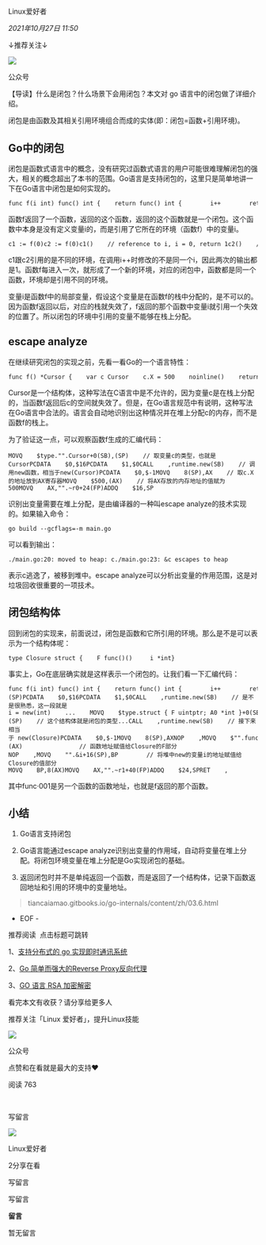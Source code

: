 # 

Linux爱好者

_2021年10月27日 11:50_

↓推荐关注↓

![](https://res.wx.qq.com/t/fed_upload/b39ef69e-c4d6-4169-8612-5f00a84860e7/wx-avatar-default.svg)

公众号

【导读】什么是闭包？什么场景下会用闭包？本文对 go 语言中的闭包做了详细介绍。

闭包是由函数及其相关引用环境组合而成的实体(即：闭包=函数+引用环境)。

## Go中的闭包

闭包是函数式语言中的概念，没有研究过函数式语言的用户可能很难理解闭包的强大，相关的概念超出了本书的范围。Go语言是支持闭包的，这里只是简单地讲一下在Go语言中闭包是如何实现的。

```
func f(i int) func() int {    return func() int {        i++        return i    }}
```

函数f返回了一个函数，返回的这个函数，返回的这个函数就是一个闭包。这个函数中本身是没有定义变量i的，而是引用了它所在的环境（函数f）中的变量i。

```
c1 := f(0)c2 := f(0)c1()    // reference to i, i = 0, return 1c2()    // reference to another i, i = 0, return 1
```

c1跟c2引用的是不同的环境，在调用i++时修改的不是同一个i，因此两次的输出都是1。函数f每进入一次，就形成了一个新的环境，对应的闭包中，函数都是同一个函数，环境却是引用不同的环境。

变量i是函数f中的局部变量，假设这个变量是在函数f的栈中分配的，是不可以的。因为函数f返回以后，对应的栈就失效了，f返回的那个函数中变量i就引用一个失效的位置了。所以闭包的环境中引用的变量不能够在栈上分配。

## escape analyze

在继续研究闭包的实现之前，先看一看Go的一个语言特性：

```
func f() *Cursor {    var c Cursor    c.X = 500    noinline()    return &c}
```

Cursor是一个结构体，这种写法在C语言中是不允许的，因为变量c是在栈上分配的，当函数f返回后c的空间就失效了。但是，在Go语言规范中有说明，这种写法在Go语言中合法的。语言会自动地识别出这种情况并在堆上分配c的内存，而不是函数f的栈上。

为了验证这一点，可以观察函数f生成的汇编代码：

```
MOVQ    $type."".Cursor+0(SB),(SP)    // 取变量c的类型，也就是CursorPCDATA    $0,$16PCDATA    $1,$0CALL    ,runtime.new(SB)    // 调用new函数，相当于new(Cursor)PCDATA    $0,$-1MOVQ    8(SP),AX    // 取c.X的地址放到AX寄存器MOVQ    $500,(AX)    // 将AX存放的内存地址的值赋为500MOVQ    AX,"".~r0+24(FP)ADDQ    $16,SP
```

识别出变量需要在堆上分配，是由编译器的一种叫escape analyze的技术实现的。如果输入命令：

```
go build --gcflags=-m main.go
```

可以看到输出：

```
./main.go:20: moved to heap: c./main.go:23: &c escapes to heap
```

表示c逃逸了，被移到堆中。escape analyze可以分析出变量的作用范围，这是对垃圾回收很重要的一项技术。

## 闭包结构体

回到闭包的实现来，前面说过，闭包是函数和它所引用的环境。那么是不是可以表示为一个结构体呢：

```
type Closure struct {    F func()()     i *int}
```

事实上，Go在底层确实就是这样表示一个闭包的。让我们看一下汇编代码：

```
func f(i int) func() int {    return func() int {        i++        return i    }}MOVQ    $type.int+0(SB),(SP)PCDATA    $0,$16PCDATA    $1,$0CALL    ,runtime.new(SB)    // 是不是很熟悉，这一段就是i = new(int)    ...    MOVQ    $type.struct { F uintptr; A0 *int }+0(SB),(SP)    // 这个结构体就是闭包的类型...CALL    ,runtime.new(SB)    // 接下来相当于 new(Closure)PCDATA    $0,$-1MOVQ    8(SP),AXNOP    ,MOVQ    $"".func·001+0(SB),BPMOVQ    BP,(AX)                // 函数地址赋值给Closure的F部分NOP    ,MOVQ    "".&i+16(SP),BP        // 将堆中new的变量i的地址赋值给Closure的值部分MOVQ    BP,8(AX)MOVQ    AX,"".~r1+40(FP)ADDQ    $24,SPRET    ,
```

其中func·001是另一个函数的函数地址，也就是f返回的那个函数。

## 小结

1. Go语言支持闭包

1. Go语言能通过escape analyze识别出变量的作用域，自动将变量在堆上分配。将闭包环境变量在堆上分配是Go实现闭包的基础。

1. 返回闭包时并不是单纯返回一个函数，而是返回了一个结构体，记录下函数返回地址和引用的环境中的变量地址。

> tiancaiamao.gitbooks.io/go-internals/content/zh/03.6.html

- EOF -

推荐阅读  点击标题可跳转

1、[支持分布式的 go 实现即时通讯系统](http://mp.weixin.qq.com/s?__biz=MzAxODI5ODMwOA==&mid=2666558558&idx=3&sn=1c7ef552e7cb8c29c0418c4b76417ca0&chksm=80dcb0f5b7ab39e398935507c0a822fb9abcad54e545cfd234ebc49d537e73234a2455cd7aa8&scene=21#wechat_redirect)

2、[Go 简单而强大的Reverse Proxy反向代理](http://mp.weixin.qq.com/s?__biz=MzAxODI5ODMwOA==&mid=2666556944&idx=3&sn=a29ec322451fe7d48ec4f0e4a0a53153&chksm=80dcaabbb7ab23aded44a24afd0cc866fbd418e4b46dde6c722852b0b4dc2b75345228a2bc97&scene=21#wechat_redirect)

3、[GO 语言 RSA 加密解密](http://mp.weixin.qq.com/s?__biz=MzAxODI5ODMwOA==&mid=2666556780&idx=3&sn=bd32e00daa832e93afeaff6fddbf1c85&chksm=80dca9c7b7ab20d110bebf3fe0689d56ed7b56fb6c9796d27591ee3c91451ccb768475904989&scene=21#wechat_redirect)

看完本文有收获？请分享给更多人

推荐关注「Linux 爱好者」，提升Linux技能

![](https://res.wx.qq.com/t/fed_upload/b39ef69e-c4d6-4169-8612-5f00a84860e7/wx-avatar-default.svg)

公众号

点赞和在看就是最大的支持❤️

阅读 763

​

写留言

[](javacript:;)

![](http://mmbiz.qpic.cn/mmbiz_png/9aPYe0E1fb3sjicd8JxDra10FRIqT54Zke2sfhibTDdtdnVhv5Qh3wLHZmKPjiaD7piahMAzIH6Cnltd1Nco17Ihjw/300?wx_fmt=png&wxfrom=18)

Linux爱好者

2分享在看

写留言

写留言

**留言**

暂无留言
